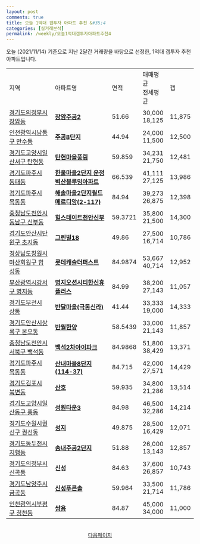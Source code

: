 ```yaml
---
layout: post
comments: true
title: 오늘 1억대 갭투자 아파트 추천 &#35;4
categories: [실거래분석]
permalink: /weekly/오늘1억대갭투자아파트추천4
---
```


오늘 (2021/11/14) 기준으로 지난 2달간 거래량을 바탕으로 선정한,
1억대 갭투자 추천 아파트입니다.

<table class="sortable">
  <tr>
    <td>지역</td>
    <td>아파트명</td>
    <td>면적</td>
    <td>매매평균<br>전세평균</td>
    <td>갭</td>
  </tr>

  <tr class="item">
    <td><a href="/apt/경기도의정부시장암동">경기도의정부시 장암동</a></td>
    <td style="font-weight: bold;"><a href="/apt/경기도의정부시장암동장암주공2">장암주공2</a></td>
    <td>51.66</td>
    <td>30,000<br>18,125</td>
    <td>11,875</td>
  </tr>

  <tr class="item">
    <td><a href="/apt/인천광역시남동구만수동">인천광역시남동구 만수동</a></td>
    <td style="font-weight: bold;"><a href="/apt/인천광역시남동구만수동주공8단지">주공8단지</a></td>
    <td>44.94</td>
    <td>24,000<br>11,500</td>
    <td>12,500</td>
  </tr>

  <tr class="item">
    <td><a href="/apt/경기도고양시일산서구탄현동">경기도고양시일산서구 탄현동</a></td>
    <td style="font-weight: bold;"><a href="/apt/경기도고양시일산서구탄현동탄현마을풍림">탄현마을풍림</a></td>
    <td>59.859</td>
    <td>34,231<br>21,750</td>
    <td>12,481</td>
  </tr>

  <tr class="item">
    <td><a href="/apt/경기도파주시동패동">경기도파주시 동패동</a></td>
    <td style="font-weight: bold;"><a href="/apt/경기도파주시동패동한울마을2단지운정벽산블루밍아파트">한울마을2단지 운정벽산블루밍아파트</a></td>
    <td>66.539</td>
    <td>41,111<br>27,125</td>
    <td>13,986</td>
  </tr>

  <tr class="item">
    <td><a href="/apt/경기도파주시목동동">경기도파주시 목동동</a></td>
    <td style="font-weight: bold;"><a href="/apt/경기도파주시목동동해솔마을2단지월드메르디앙(2-117)">해솔마을2단지월드메르디앙(2-117)</a></td>
    <td>84.94</td>
    <td>39,273<br>26,875</td>
    <td>12,398</td>
  </tr>

  <tr class="item">
    <td><a href="/apt/충청남도천안시동남구신부동">충청남도천안시동남구 신부동</a></td>
    <td style="font-weight: bold;"><a href="/apt/충청남도천안시동남구신부동힐스테이트천안신부">힐스테이트천안신부</a></td>
    <td>59.3721</td>
    <td>35,800<br>21,500</td>
    <td>14,300</td>
  </tr>

  <tr class="item">
    <td><a href="/apt/경기도안산시단원구초지동">경기도안산시단원구 초지동</a></td>
    <td style="font-weight: bold;"><a href="/apt/경기도안산시단원구초지동그린빌18">그린빌18</a></td>
    <td>49.86</td>
    <td>27,500<br>16,714</td>
    <td>10,786</td>
  </tr>

  <tr class="item">
    <td><a href="/apt/경상남도창원시마산회원구합성동">경상남도창원시마산회원구 합성동</a></td>
    <td style="font-weight: bold;"><a href="/apt/경상남도창원시마산회원구합성동롯데캐슬더퍼스트">롯데캐슬더퍼스트</a></td>
    <td>84.9874</td>
    <td>53,667<br>40,714</td>
    <td>12,952</td>
  </tr>

  <tr class="item">
    <td><a href="/apt/부산광역시강서구명지동">부산광역시강서구 명지동</a></td>
    <td style="font-weight: bold;"><a href="/apt/부산광역시강서구명지동명지오션시티한신휴플러스">명지오션시티한신휴플러스</a></td>
    <td>84.99</td>
    <td>38,200<br>27,143</td>
    <td>11,057</td>
  </tr>

  <tr class="item">
    <td><a href="/apt/경기도부천시상동">경기도부천시 상동</a></td>
    <td style="font-weight: bold;"><a href="/apt/경기도부천시상동반달마을(극동신라)">반달마을(극동신라)</a></td>
    <td>41.44</td>
    <td>33,333<br>19,000</td>
    <td>14,333</td>
  </tr>

  <tr class="item">
    <td><a href="/apt/경기도안산시상록구본오동">경기도안산시상록구 본오동</a></td>
    <td style="font-weight: bold;"><a href="/apt/경기도안산시상록구본오동반월한양">반월한양</a></td>
    <td>58.5439</td>
    <td>33,000<br>21,143</td>
    <td>11,857</td>
  </tr>

  <tr class="item">
    <td><a href="/apt/충청남도천안시서북구백석동">충청남도천안시서북구 백석동</a></td>
    <td style="font-weight: bold;"><a href="/apt/충청남도천안시서북구백석동백석2차아이파크">백석2차아이파크</a></td>
    <td>84.9868</td>
    <td>51,800<br>38,429</td>
    <td>13,371</td>
  </tr>

  <tr class="item">
    <td><a href="/apt/경기도파주시목동동">경기도파주시 목동동</a></td>
    <td style="font-weight: bold;"><a href="/apt/경기도파주시목동동산내마을8단지(114-37)">산내마을8단지(114-37)</a></td>
    <td>84.715</td>
    <td>42,000<br>27,571</td>
    <td>14,429</td>
  </tr>

  <tr class="item">
    <td><a href="/apt/경기도김포시북변동">경기도김포시 북변동</a></td>
    <td style="font-weight: bold;"><a href="/apt/경기도김포시북변동산호">산호</a></td>
    <td>59.935</td>
    <td>34,800<br>21,286</td>
    <td>13,514</td>
  </tr>

  <tr class="item">
    <td><a href="/apt/경기도고양시일산동구풍동">경기도고양시일산동구 풍동</a></td>
    <td style="font-weight: bold;"><a href="/apt/경기도고양시일산동구풍동성원타운3">성원타운3</a></td>
    <td>84.98</td>
    <td>46,500<br>32,286</td>
    <td>14,214</td>
  </tr>

  <tr class="item">
    <td><a href="/apt/경기도수원시권선구권선동">경기도수원시권선구 권선동</a></td>
    <td style="font-weight: bold;"><a href="/apt/경기도수원시권선구권선동성지">성지</a></td>
    <td>49.875</td>
    <td>28,500<br>16,429</td>
    <td>12,071</td>
  </tr>

  <tr class="item">
    <td><a href="/apt/경기도동두천시지행동">경기도동두천시 지행동</a></td>
    <td style="font-weight: bold;"><a href="/apt/경기도동두천시지행동송내주공2단지">송내주공2단지</a></td>
    <td>51.88</td>
    <td>26,000<br>13,143</td>
    <td>12,857</td>
  </tr>

  <tr class="item">
    <td><a href="/apt/경기도의정부시신곡동">경기도의정부시 신곡동</a></td>
    <td style="font-weight: bold;"><a href="/apt/경기도의정부시신곡동신성">신성</a></td>
    <td>84.63</td>
    <td>37,600<br>26,857</td>
    <td>10,743</td>
  </tr>

  <tr class="item">
    <td><a href="/apt/경기도남양주시금곡동">경기도남양주시 금곡동</a></td>
    <td style="font-weight: bold;"><a href="/apt/경기도남양주시금곡동신성푸른솔">신성푸른솔</a></td>
    <td>59.964</td>
    <td>33,500<br>21,714</td>
    <td>11,786</td>
  </tr>

  <tr class="item">
    <td><a href="/apt/인천광역시부평구청천동">인천광역시부평구 청천동</a></td>
    <td style="font-weight: bold;"><a href="/apt/인천광역시부평구청천동쌍용">쌍용</a></td>
    <td>84.87</td>
    <td>45,000<br>34,000</td>
    <td>11,000</td>
  </tr>

  <tr>
      <script async src="https://pagead2.googlesyndication.com/pagead/js/adsbygoogle.js?client=ca-pub-3485438051770037"
          crossorigin="anonymous"></script>
      <ins class="adsbygoogle"
          style="display:block"
          data-ad-format="fluid"
          data-ad-layout-key="-fb+5w+4e-db+86"
          data-ad-client="ca-pub-3485438051770037"
          data-ad-slot="1827090281"></ins>
      <script>
          (adsbygoogle = window.adsbygoogle || []).push({});
      </script>
  </tr>

</table>
<br>
<center><a href="/weekly/오늘1억대갭투자아파트추천5">다음페이지</a></center>
<br><br>
